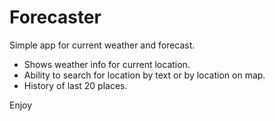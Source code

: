 # Forecaster

Simple app for current weather and forecast. 
<ul>
<li>Shows weather info for current location.</li>
<li>Ability to search for location by text or by location on map.</li>
<li>History of last 20 places.</li>
</ul>

Enjoy
